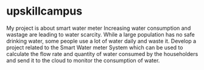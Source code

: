 # upskillcampus
My project is about smart water meter
 Increasing water consumption and wastage are leading to water scarcity. While a large population has no safe drinking water, some people use a lot of water daily and waste it. Develop a project related to the Smart Water meter System which can be used to calculate the flow rate and quantity of water consumed by the householders and send it to the cloud to monitor the consumption of water.
